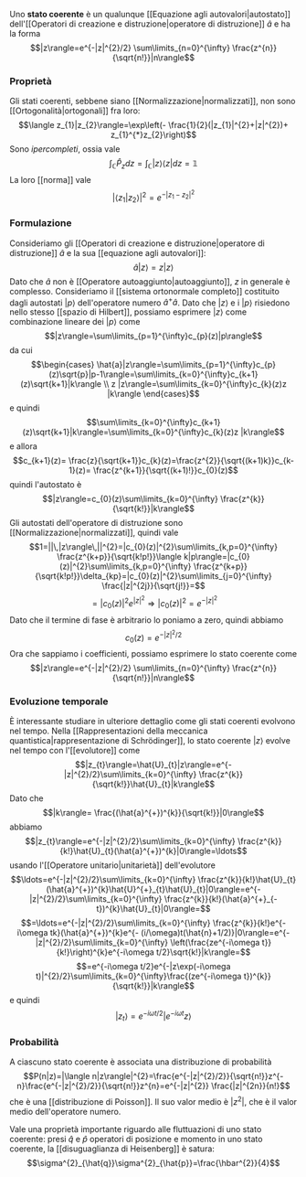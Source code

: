 Uno **stato coerente** è un qualunque [[Equazione agli autovalori|autostato]] dell'[[Operatori di creazione e distruzione|operatore di distruzione]] $\hat{a}$ e ha la forma
$$|z\rangle=e^{-|z|^{2}/2} \sum\limits_{n=0}^{\infty} \frac{z^{n}}{\sqrt{n!}}|n\rangle$$
### Proprietà
Gli stati coerenti, sebbene siano [[Normalizzazione|normalizzati]], non sono [[Ortogonalità|ortogonali]] fra loro:
$$\langle z_{1}|z_{2}\rangle=\exp\left(- \frac{1}{2}(|z_{1}|^{2}+|z|^{2})+ z_{1}^{*}z_{2}\right)$$
Sono *ipercompleti*, ossia vale
$$\int_{\mathbb{C}}\hat{P}_{z}dz=\int_{\mathbb{C}}|z\rangle\langle z|dz=\mathbb{1}$$
La loro [[norma]] vale
$$|\langle z_{1}|z_{2}\rangle|^{2}=e^{-|z_{1}-z_{2}|^{2}}$$
### Formulazione
Consideriamo gli [[Operatori di creazione e distruzione|operatore di distruzione]] $\hat{a}$ e la sua [[equazione agli autovalori]]:
$$\hat{a}|z\rangle=z |z\rangle$$
Dato che $\hat{a}$ non è [[Operatore autoaggiunto|autoaggiunto]], $z$ in generale è complesso. Consideriamo il [[sistema ortonormale completo]] costituito dagli autostati $|p\rangle$ dell'operatore numero $\hat{a}^{+}\hat{a}$. Dato che $|z\rangle$ e i $|p\rangle$ risiedono nello stesso [[spazio di Hilbert]], possiamo esprimere $|z\rangle$ come combinazione lineare dei $|p\rangle$ come
$$|z\rangle=\sum\limits_{p=1}^{\infty}c_{p}(z)|p\rangle$$
da cui
$$\begin{cases}
\hat{a}|z\rangle=\sum\limits_{p=1}^{\infty}c_{p}(z)\sqrt{p}|p-1\rangle=\sum\limits_{k=0}^{\infty}c_{k+1}(z)\sqrt{k+1}|k\rangle \\
z |z\rangle=\sum\limits_{k=0}^{\infty}c_{k}(z)z |k\rangle
\end{cases}$$
e quindi
$$\sum\limits_{k=0}^{\infty}c_{k+1}(z)\sqrt{k+1}|k\rangle=\sum\limits_{k=0}^{\infty}c_{k}(z)z |k\rangle$$
e allora
$$c_{k+1}(z)= \frac{z}{\sqrt{k+1}}c_{k}(z)=\frac{z^{2}}{\sqrt{(k+1)k}}c_{k-1}(z)= \frac{z^{k+1}}{\sqrt{(k+1)!}}c_{0}(z)$$
quindi l'autostato è
$$|z\rangle=c_{0}(z)\sum\limits_{k=0}^{\infty} \frac{z^{k}}{\sqrt{k!}}|k\rangle$$
Gli autostati dell'operatore di distruzione sono [[Normalizzazione|normalizzati]], quindi vale
$$1=||\,|z\rangle\,||^{2}=|c_{0}(z)|^{2}\sum\limits_{k,p=0}^{\infty} \frac{z^{k+p}}{\sqrt{k!p!}}\langle k|p\rangle=|c_{0}(z)|^{2}\sum\limits_{k,p=0}^{\infty} \frac{z^{k+p}}{\sqrt{k!p!}}\delta_{kp}=|c_{0}(z)|^{2}\sum\limits_{j=0}^{\infty} \frac{|z|^{2j}}{\sqrt{j!}}=$$
$$=|c_{0}(z)|^{2}e^{|z|^{2}} \Rightarrow |c_{0}(z)|^{2}=e^{-|z|^{2}}$$
Dato che il termine di fase è arbitrario lo poniamo a zero, quindi abbiamo
$$c_{0}(z)=e^{-|z|^{2}/2}$$
Ora che sappiamo i coefficienti, possiamo esprimere lo stato coerente come
$$|z\rangle=e^{-|z|^{2}/2} \sum\limits_{n=0}^{\infty} \frac{z^{n}}{\sqrt{n!}}|n\rangle$$
### Evoluzione temporale
È interessante studiare in ulteriore dettaglio come gli stati coerenti evolvono nel tempo. Nella [[Rappresentazioni della meccanica quantistica|rappresentazione di Schrödinger]], lo stato coerente $|z\rangle$ evolve nel tempo con l'[[evolutore]] come
$$|z_{t}\rangle=\hat{U}_{t}|z\rangle=e^{-|z|^{2}/2}\sum\limits_{k=0}^{\infty} \frac{z^{k}}{\sqrt{k!}}\hat{U}_{t}|k\rangle$$
Dato che
$$|k\rangle= \frac{(\hat{a}^{+})^{k}}{\sqrt{k!}}|0\rangle$$
abbiamo
$$|z_{t}\rangle=e^{-|z|^{2}/2}\sum\limits_{k=0}^{\infty} \frac{z^{k}}{k!}\hat{U}_{t}(\hat{a}^{+})^{k}|0\rangle=\ldots$$
usando l'[[Operatore unitario|unitarietà]] dell'evolutore
$$\ldots=e^{-|z|^{2}/2}\sum\limits_{k=0}^{\infty} \frac{z^{k}}{k!}\hat{U}_{t}(\hat{a}^{+})^{k}\hat{U}^{+}_{t}\hat{U}_{t}|0\rangle=e^{-|z|^{2}/2}\sum\limits_{k=0}^{\infty} \frac{z^{k}}{k!}(\hat{a}^{+}_{-t})^{k}\hat{U}_{t}|0\rangle=$$
$$=\ldots=e^{-|z|^{2}/2}\sum\limits_{k=0}^{\infty} \frac{z^{k}}{k!}e^{-i\omega tk}(\hat{a}^{+})^{k}e^{- (i/\omega)t(\hat{n}+1/2)}|0\rangle=e^{-|z|^{2}/2}\sum\limits_{k=0}^{\infty} \left(\frac{ze^{-i\omega t}}{k!}\right)^{k}e^{-i\omega t/2}\sqrt{k!}|k\rangle=$$
$$=e^{-i\omega t/2}e^{-|z\exp(-i\omega t)|^{2}/2}\sum\limits_{k=0}^{\infty}\frac{(ze^{-i\omega t})^{k}}{\sqrt{k!}}|k\rangle$$
e quindi
$$|z_{t}\rangle=e^{-i\omega t/2}|e^{-i\omega t}z\rangle$$
### Probabilità
A ciascuno stato coerente è associata una distribuzione di probabilità
$$P(n|z)=|\langle n|z\rangle|^{2}=\frac{e^{-|z|^{2}/2}}{\sqrt{n!}}z^{-n}\frac{e^{-|z|^{2}/2}}{\sqrt{n!}}z^{n}=e^{-|z|^{2}} \frac{|z|^{2n}}{n!}$$
che è una [[distribuzione di Poisson]]. Il suo valor medio è $|z^{2}|$, che è il valor medio dell'operatore numero.

Vale una proprietà importante riguardo alle fluttuazioni di uno stato coerente: presi $\hat{q}$ e $\hat{p}$ operatori di posizione e momento in uno stato coerente, la [[disuguaglianza di Heisenberg]] è satura:
$$\sigma^{2}_{\hat{q}}\sigma^{2}_{\hat{p}}=\frac{\hbar^{2}}{4}$$
